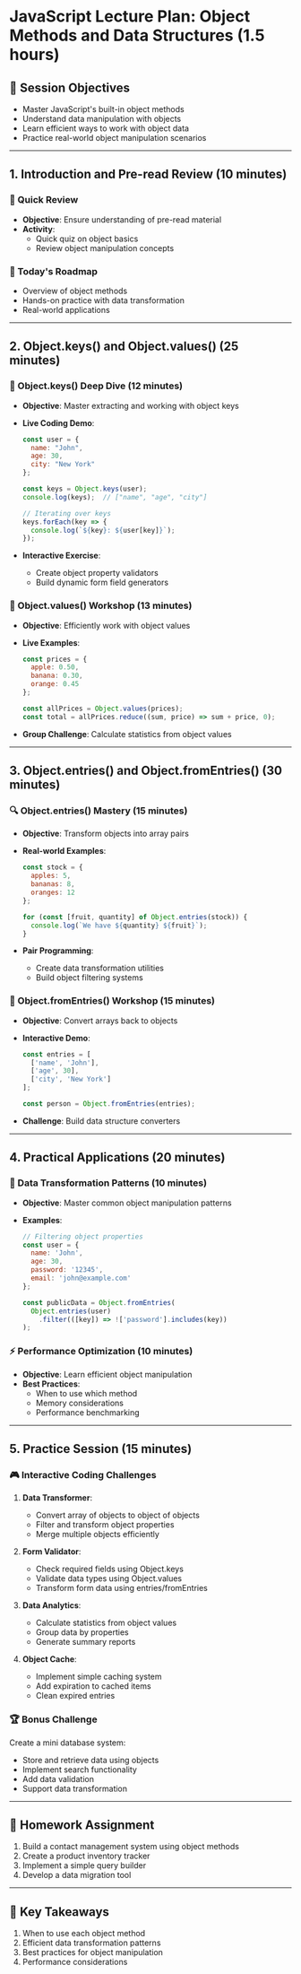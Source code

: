 # JavaScript Lecture Plan: Object Methods and Data Structures (1.5 hours)

## 🎯 Session Objectives

- Master JavaScript's built-in object methods
- Understand data manipulation with objects
- Learn efficient ways to work with object data
- Practice real-world object manipulation scenarios

---

## 1. Introduction and Pre-read Review (10 minutes)

### 🔄 Quick Review

- **Objective**: Ensure understanding of pre-read material
- **Activity**:
    - Quick quiz on object basics
    - Review object manipulation concepts

### 🌟 Today's Roadmap

- Overview of object methods
- Hands-on practice with data transformation
- Real-world applications

---

## 2. Object.keys() and Object.values() (25 minutes)

### 💫 Object.keys() Deep Dive (12 minutes)

- **Objective**: Master extracting and working with object keys
- **Live Coding Demo**:

  ```javascript
  const user = {
    name: "John",
    age: 30,
    city: "New York"
  };
  
  const keys = Object.keys(user);
  console.log(keys);  // ["name", "age", "city"]
  
  // Iterating over keys
  keys.forEach(key => {
    console.log(`${key}: ${user[key]}`);
  });
  ```

- **Interactive Exercise**:
    - Create object property validators
    - Build dynamic form field generators

### 🎯 Object.values() Workshop (13 minutes)

- **Objective**: Efficiently work with object values
- **Live Examples**:

  ```javascript
  const prices = {
    apple: 0.50,
    banana: 0.30,
    orange: 0.45
  };
  
  const allPrices = Object.values(prices);
  const total = allPrices.reduce((sum, price) => sum + price, 0);
  ```

- **Group Challenge**: Calculate statistics from object values

---

## 3. Object.entries() and Object.fromEntries() (30 minutes)

### 🔍 Object.entries() Mastery (15 minutes)

- **Objective**: Transform objects into array pairs
- **Real-world Examples**:

  ```javascript
  const stock = {
    apples: 5,
    bananas: 8,
    oranges: 12
  };
  
  for (const [fruit, quantity] of Object.entries(stock)) {
    console.log(`We have ${quantity} ${fruit}`);
  }
  ```

- **Pair Programming**:
    - Create data transformation utilities
    - Build object filtering systems

### 🔀 Object.fromEntries() Workshop (15 minutes)

- **Objective**: Convert arrays back to objects
- **Interactive Demo**:

  ```javascript
  const entries = [
    ['name', 'John'],
    ['age', 30],
    ['city', 'New York']
  ];
  
  const person = Object.fromEntries(entries);
  ```

- **Challenge**: Build data structure converters

---

## 4. Practical Applications (20 minutes)

### 🔄 Data Transformation Patterns (10 minutes)

- **Objective**: Master common object manipulation patterns
- **Examples**:

  ```javascript
  // Filtering object properties
  const user = {
    name: 'John',
    age: 30,
    password: '12345',
    email: 'john@example.com'
  };
  
  const publicData = Object.fromEntries(
    Object.entries(user)
      .filter(([key]) => !['password'].includes(key))
  );
  ```

### ⚡ Performance Optimization (10 minutes)

- **Objective**: Learn efficient object manipulation
- **Best Practices**:
    - When to use which method
    - Memory considerations
    - Performance benchmarking

---

## 5. Practice Session (15 minutes)

### 🎮 Interactive Coding Challenges

1. **Data Transformer**:
   - Convert array of objects to object of objects
   - Filter and transform object properties
   - Merge multiple objects efficiently

2. **Form Validator**:
   - Check required fields using Object.keys
   - Validate data types using Object.values
   - Transform form data using entries/fromEntries

3. **Data Analytics**:
   - Calculate statistics from object values
   - Group data by properties
   - Generate summary reports

4. **Object Cache**:
   - Implement simple caching system
   - Add expiration to cached items
   - Clean expired entries

### 🏆 Bonus Challenge

Create a mini database system:

- Store and retrieve data using objects
- Implement search functionality
- Add data validation
- Support data transformation

---

## 📝 Homework Assignment

1. Build a contact management system using object methods
2. Create a product inventory tracker
3. Implement a simple query builder
4. Develop a data migration tool

---

## 🎯 Key Takeaways

1. When to use each object method
2. Efficient data transformation patterns
3. Best practices for object manipulation
4. Performance considerations
